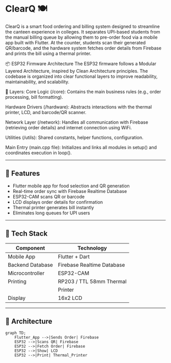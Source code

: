# ClearQ 🍽️

ClearQ is a smart food ordering and billing system designed to streamline the canteen experience in colleges. It separates UPI-based students from the manual billing queue by allowing them to pre-order food via a mobile app built with Flutter. At the counter, students scan their generated QR/barcode, and the hardware system fetches order details from Firebase and prints the bill using a thermal printer.

📦 ESP32 Firmware Architecture
The ESP32 firmware follows a Modular Layered Architecture, inspired by Clean Architecture principles. The codebase is organized into clear functional layers to improve readability, maintainability, and scalability.

🧱 Layers:
Core Logic (/core):
Contains the main business rules (e.g., order processing, bill formatting).

Hardware Drivers (/hardware):
Abstracts interactions with the thermal printer, LCD, and barcode/QR scanner.

Network Layer (/network):
Handles all communication with Firebase (retrieving order details) and internet connection using WiFi.

Utilities (/utils):
Shared constants, helper functions, configuration.

Main Entry (main.cpp file):
Initializes and links all modules in setup() and coordinates execution in loop().

---

## 📱 Features

- Flutter mobile app for food selection and QR generation
- Real-time order sync with Firebase Realtime Database
- ESP32-CAM scans QR or barcode
- LCD displays order details for confirmation
- Thermal printer generates bill instantly
- Eliminates long queues for UPI users

---

## 🧩 Tech Stack

| Component         | Technology                |
|------------------|---------------------------|
| Mobile App       | Flutter + Dart            |
| Backend Database | Firebase Realtime Database|
| Microcontroller  | ESP32-CAM                 |
| Printing         | RP203 / TTL 58mm Thermal  |
|                  | Printer                   |
| Display          | 16x2 LCD                  |

---

## 📐 Architecture

```mermaid
graph TD;
    Flutter_App -->|Sends Order| Firebase
    ESP32 -->|Scans QR| Firebase
    ESP32 -->|Fetch Order| Firebase
    ESP32 -->|Show| LCD
    ESP32 -->|Print| Thermal_Printer
